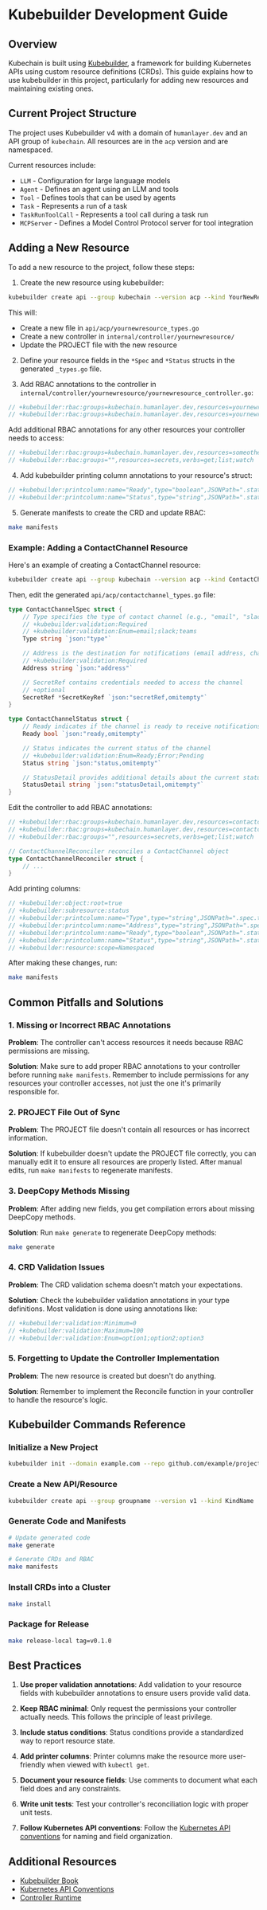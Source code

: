# Kubebuilder Development Guide

## Overview

Kubechain is built using [Kubebuilder](https://book.kubebuilder.io/), a framework for building Kubernetes APIs using custom resource definitions (CRDs). This guide explains how to use kubebuilder in this project, particularly for adding new resources and maintaining existing ones.

## Current Project Structure

The project uses Kubebuilder v4 with a domain of `humanlayer.dev` and an API group of `kubechain`. All resources are in the `acp` version and are namespaced.

Current resources include:
- `LLM` - Configuration for large language models
- `Agent` - Defines an agent using an LLM and tools
- `Tool` - Defines tools that can be used by agents
- `Task` - Represents a run of a task
- `TaskRunToolCall` - Represents a tool call during a task run
- `MCPServer` - Defines a Model Control Protocol server for tool integration

## Adding a New Resource

To add a new resource to the project, follow these steps:

1. Create the new resource using kubebuilder:

```bash
kubebuilder create api --group kubechain --version acp --kind YourNewResource --namespaced true --resource true --controller true
```

This will:
- Create a new file in `api/acp/yournewresource_types.go`
- Create a new controller in `internal/controller/yournewresource/`
- Update the PROJECT file with the new resource

2. Define your resource fields in the `*Spec` and `*Status` structs in the generated `_types.go` file.

3. Add RBAC annotations to the controller in `internal/controller/yournewresource/yournewresource_controller.go`:

```go
// +kubebuilder:rbac:groups=kubechain.humanlayer.dev,resources=yournewresources,verbs=get;list;watch;create;update;patch;delete
// +kubebuilder:rbac:groups=kubechain.humanlayer.dev,resources=yournewresources/status,verbs=get;update;patch
```

Add additional RBAC annotations for any other resources your controller needs to access:

```go
// +kubebuilder:rbac:groups=kubechain.humanlayer.dev,resources=someotherresource,verbs=get;list;watch
// +kubebuilder:rbac:groups="",resources=secrets,verbs=get;list;watch
```

4. Add kubebuilder printing column annotations to your resource's struct:

```go
// +kubebuilder:printcolumn:name="Ready",type="boolean",JSONPath=".status.ready"
// +kubebuilder:printcolumn:name="Status",type="string",JSONPath=".status.status"
```

5. Generate manifests to create the CRD and update RBAC:

```bash
make manifests
```

### Example: Adding a ContactChannel Resource

Here's an example of creating a ContactChannel resource:

```bash
kubebuilder create api --group kubechain --version acp --kind ContactChannel --namespaced true --resource true --controller true
```

Then, edit the generated `api/acp/contactchannel_types.go` file:

```go
type ContactChannelSpec struct {
	// Type specifies the type of contact channel (e.g., "email", "slack", "teams")
	// +kubebuilder:validation:Required
	// +kubebuilder:validation:Enum=email;slack;teams
	Type string `json:"type"`

	// Address is the destination for notifications (email address, channel ID, etc.)
	// +kubebuilder:validation:Required
	Address string `json:"address"`

	// SecretRef contains credentials needed to access the channel
	// +optional
	SecretRef *SecretKeyRef `json:"secretRef,omitempty"`
}

type ContactChannelStatus struct {
	// Ready indicates if the channel is ready to receive notifications
	Ready bool `json:"ready,omitempty"`

	// Status indicates the current status of the channel
	// +kubebuilder:validation:Enum=Ready;Error;Pending
	Status string `json:"status,omitempty"`

	// StatusDetail provides additional details about the current status
	StatusDetail string `json:"statusDetail,omitempty"`
}
```

Edit the controller to add RBAC annotations:

```go
// +kubebuilder:rbac:groups=kubechain.humanlayer.dev,resources=contactchannels,verbs=get;list;watch;create;update;patch;delete
// +kubebuilder:rbac:groups=kubechain.humanlayer.dev,resources=contactchannels/status,verbs=get;update;patch
// +kubebuilder:rbac:groups="",resources=secrets,verbs=get;list;watch

// ContactChannelReconciler reconciles a ContactChannel object
type ContactChannelReconciler struct {
    // ...
}
```

Add printing columns:

```go
// +kubebuilder:object:root=true
// +kubebuilder:subresource:status
// +kubebuilder:printcolumn:name="Type",type="string",JSONPath=".spec.type"
// +kubebuilder:printcolumn:name="Address",type="string",JSONPath=".spec.address"
// +kubebuilder:printcolumn:name="Ready",type="boolean",JSONPath=".status.ready"
// +kubebuilder:printcolumn:name="Status",type="string",JSONPath=".status.status"
// +kubebuilder:resource:scope=Namespaced
```

After making these changes, run:

```bash
make manifests
```

## Common Pitfalls and Solutions

### 1. Missing or Incorrect RBAC Annotations

**Problem**: The controller can't access resources it needs because RBAC permissions are missing.

**Solution**: Make sure to add proper RBAC annotations to your controller before running `make manifests`. Remember to include permissions for any resources your controller accesses, not just the one it's primarily responsible for.

### 2. PROJECT File Out of Sync

**Problem**: The PROJECT file doesn't contain all resources or has incorrect information.

**Solution**: If kubebuilder doesn't update the PROJECT file correctly, you can manually edit it to ensure all resources are properly listed. After manual edits, run `make manifests` to regenerate manifests.

### 3. DeepCopy Methods Missing

**Problem**: After adding new fields, you get compilation errors about missing DeepCopy methods.

**Solution**: Run `make generate` to regenerate DeepCopy methods:

```bash
make generate
```

### 4. CRD Validation Issues

**Problem**: The CRD validation schema doesn't match your expectations.

**Solution**: Check the kubebuilder validation annotations in your type definitions. Most validation is done using annotations like:

```go
// +kubebuilder:validation:Minimum=0
// +kubebuilder:validation:Maximum=100
// +kubebuilder:validation:Enum=option1;option2;option3
```

### 5. Forgetting to Update the Controller Implementation

**Problem**: The new resource is created but doesn't do anything.

**Solution**: Remember to implement the Reconcile function in your controller to handle the resource's logic.

## Kubebuilder Commands Reference

### Initialize a New Project

```bash
kubebuilder init --domain example.com --repo github.com/example/project
```

### Create a New API/Resource

```bash
kubebuilder create api --group groupname --version v1 --kind KindName
```

### Generate Code and Manifests

```bash
# Update generated code
make generate

# Generate CRDs and RBAC
make manifests
```

### Install CRDs into a Cluster

```bash
make install
```

### Package for Release

```bash
make release-local tag=v0.1.0
```

## Best Practices

1. **Use proper validation annotations**: Add validation to your resource fields with kubebuilder annotations to ensure users provide valid data.

2. **Keep RBAC minimal**: Only request the permissions your controller actually needs. This follows the principle of least privilege.

3. **Include status conditions**: Status conditions provide a standardized way to report resource state.

4. **Add printer columns**: Printer columns make the resource more user-friendly when viewed with `kubectl get`.

5. **Document your resource fields**: Use comments to document what each field does and any constraints.

6. **Write unit tests**: Test your controller's reconciliation logic with proper unit tests.

7. **Follow Kubernetes API conventions**: Follow the [Kubernetes API conventions](https://github.com/kubernetes/community/blob/master/contributors/devel/sig-architecture/api-conventions.md) for naming and field organization.

## Additional Resources

- [Kubebuilder Book](https://book.kubebuilder.io/)
- [Kubernetes API Conventions](https://github.com/kubernetes/community/blob/master/contributors/devel/sig-architecture/api-conventions.md)
- [Controller Runtime](https://github.com/kubernetes-sigs/controller-runtime)